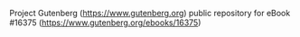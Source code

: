 Project Gutenberg (https://www.gutenberg.org) public repository for eBook #16375 (https://www.gutenberg.org/ebooks/16375)